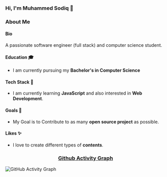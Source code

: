 ### Hi, I'm Muhammed Sodiq 👋

<!--
**sodiq2000/sodiq2000** is a ✨ _special_ ✨ repository because its `README.md` (this file) appears on your GitHub profile.

Here are some ideas to get you started:

- 🔭 I’m currently working on ...
- 🌱 I’m currently learning ...
- 👯 I’m looking to collaborate on ...
- 🤔 I’m looking for help with ...
- 💬 Ask me about ...
- 📫 How to reach me: ...
- 😄 Pronouns: ...
- ⚡ Fun fact: ...
-->

### About Me

#### Bio
A passionate software engineer (full stack) and computer science student.

#### Education 🎓
- I am currently pursuing my **Bachelor's in Computer Science**

#### Tech Stack 🌱
- I am currently learning **JavaScript** and also interested in **Web Development**.

#### Goals 🎯
- My Goal is to Contribute to as many **open source project** as possible.

#### Likes ✨
- I love to create different types of **contents**.

### <h3 align="center">[Github Activity Graph](https://activity-graph.herokuapp.com/graph?username=sodiq2000&theme=dracula&hide_border=true)</h3>
![GitHub Activity Graph](https://activity-graph.herokuapp.com/graph?username=sodiq2000&theme=dracula&hide_border=true)

